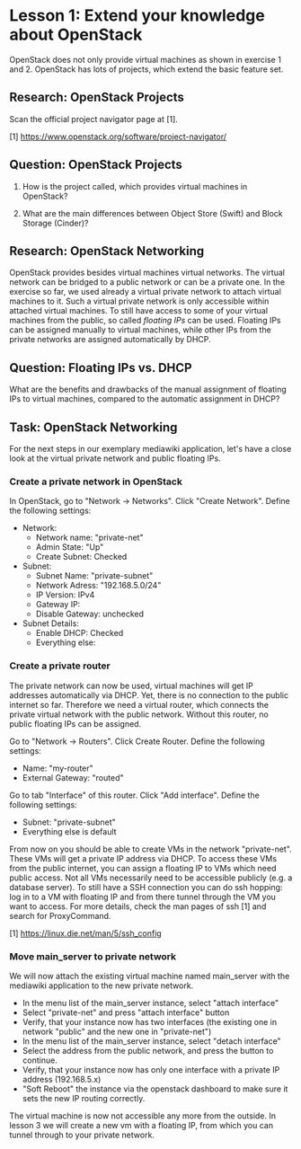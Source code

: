 # Lesson 1: Extend your knowledge about OpenStack

OpenStack does not only provide virtual machines as shown in exercise 1 and 2. OpenStack has lots of projects, which extend the basic feature set.

## Research: OpenStack Projects

Scan the official project navigator page at [1].

[1] https://www.openstack.org/software/project-navigator/

## Question: OpenStack Projects

1. How is the project called, which provides virtual machines in OpenStack?

2. What are the main differences between Object Store (Swift) and Block Storage (Cinder)?


## Research: OpenStack Networking
OpenStack provides besides virtual machines virtual networks. The virtual network can be bridged to a public network or can be a private one.
In the exercise so far, we used already a virtual private network to attach virtual machines to it. Such a virtual private network is only accessible within attached virtual machines. To still have access to some of your virtual machines from the public, so called *floating IPs* can be used. Floating IPs can be assigned manually to virtual machines, while other IPs from the private networks are assigned automatically by DHCP.

## Question: Floating IPs vs. DHCP
What are the benefits and drawbacks of the manual assignment of floating IPs to virtual machines, compared to the automatic assignment in DHCP?

## Task: OpenStack Networking
For the next steps in our exemplary mediawiki application, let's have a close look at the virtual private network and public floating IPs.

### Create a private network in OpenStack
In OpenStack, go to "Network -> Networks".
Click "Create Network". Define the following settings:

 - Network:
    - Network name: "private-net"
    - Admin State: "Up"
    - Create Subnet: Checked
 - Subnet:
    - Subnet Name: "private-subnet"
    - Network Adress: "192.168.5.0/24"
    - IP Version: IPv4
    - Gateway IP: <empty>
    - Disable Gateway: unchecked
 - Subnet Details:
    - Enable DHCP: Checked
    - Everything else: <empty> 

### Create a private router

The private network can now be used, virtual machines will get IP addresses automatically via DHCP. Yet, there is no connection to the public internet so far. Therefore we need a virtual router, which connects the private virtual network with the public network. Without this router, no public floating IPs can be assigned.

Go to "Network -> Routers". Click Create Router. Define the following settings:

 - Name: "my-router"
 - External Gateway: "routed"

Go to tab "Interface" of this router. Click "Add interface". Define the following settings:

 - Subnet: "private-subnet"
 - Everything else is default

From now on you should be able to create VMs in the network "private-net". These VMs will get a private IP address via DHCP. To access these VMs from the public internet, you can assign a floating IP to VMs which need public access. Not all VMs necessarily need to be accessible publicly (e.g. a database server). To still have a SSH connection you can do ssh hopping: log in to a VM with floating IP and from there tunnel through the VM you want to access. For more details, check the man pages of ssh [1] and search for ProxyCommand.

[1] https://linux.die.net/man/5/ssh_config

### Move main_server to private network
We will now attach the existing virtual machine named main_server with the mediawiki application to the new private network. 

- In the menu list of the main_server instance, select "attach interface"
- Select "private-net" and press "attach interface" button
- Verify, that your instance now has two interfaces (the existing one in network "public" and the new one in "private-net")
- In the menu list of the main_server instance, select "detach interface"
- Select the address from the public network, and press the button to continue.
- Verify, that your instance now has only one interface with a private IP address (192.168.5.x)
- "Soft Reboot" the instance via the openstack dashboard to make sure it sets the new IP routing correctly.

The virtual machine is now not accessible any more from the outside. In lesson 3 we will create a new vm with a floating IP, from which you can tunnel through to your private network.
